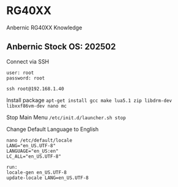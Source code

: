 # RG40XX
Anbernic RG40XX Knowledge

## Anbernic Stock OS: 202502

Connect via SSH
```
user: root
password: root

ssh root@192.168.1.40
```

Install package
`apt-get install gcc make lua5.1 zip libdrm-dev libxxf86vm-dev nano mc`

Stop Main Menu
`/etc/init.d/launcher.sh stop`

Change Default Language to English
```
nano /etc/default/locale
LANG="en_US.UTF-8"
LANGUAGE="en_US:en"
LC_ALL="en_US.UTF-8"

run:
locale-gen en_US.UTF-8
update-locale LANG=en_US.UTF-8
```
